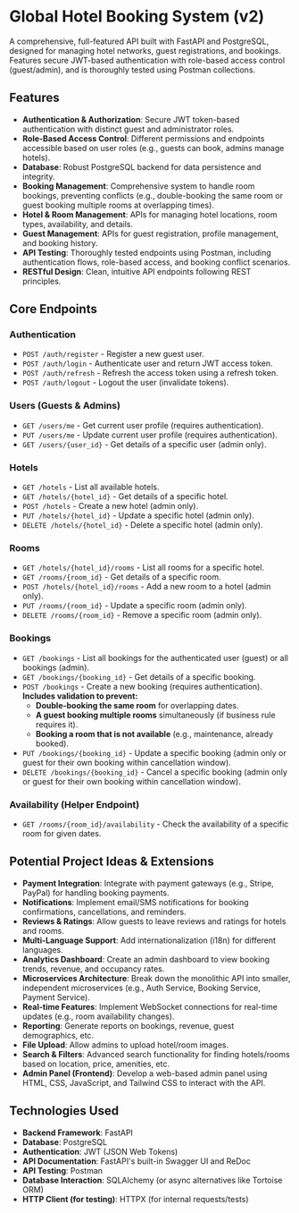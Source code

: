 # Global Hotel Booking System (v2)

A comprehensive, full-featured API built with FastAPI and PostgreSQL, designed for managing hotel networks, guest registrations, and bookings. Features secure JWT-based authentication with role-based access control (guest/admin), and is thoroughly tested using Postman collections.

## Features

- **Authentication & Authorization**: Secure JWT token-based authentication with distinct guest and administrator roles.
- **Role-Based Access Control**: Different permissions and endpoints accessible based on user roles (e.g., guests can book, admins manage hotels).
- **Database**: Robust PostgreSQL backend for data persistence and integrity.
- **Booking Management**: Comprehensive system to handle room bookings, preventing conflicts (e.g., double-booking the same room or guest booking multiple rooms at overlapping times).
- **Hotel & Room Management**: APIs for managing hotel locations, room types, availability, and details.
- **Guest Management**: APIs for guest registration, profile management, and booking history.
- **API Testing**: Thoroughly tested endpoints using Postman, including authentication flows, role-based access, and booking conflict scenarios.
- **RESTful Design**: Clean, intuitive API endpoints following REST principles.

## Core Endpoints

### Authentication
- `POST /auth/register` - Register a new guest user.
- `POST /auth/login` - Authenticate user and return JWT access token.
- `POST /auth/refresh` - Refresh the access token using a refresh token.
- `POST /auth/logout` - Logout the user (invalidate tokens).

### Users (Guests & Admins)
- `GET /users/me` - Get current user profile (requires authentication).
- `PUT /users/me` - Update current user profile (requires authentication).
- `GET /users/{user_id}` - Get details of a specific user (admin only).

### Hotels
- `GET /hotels` - List all available hotels.
- `GET /hotels/{hotel_id}` - Get details of a specific hotel.
- `POST /hotels` - Create a new hotel (admin only).
- `PUT /hotels/{hotel_id}` - Update a specific hotel (admin only).
- `DELETE /hotels/{hotel_id}` - Delete a specific hotel (admin only).

### Rooms
- `GET /hotels/{hotel_id}/rooms` - List all rooms for a specific hotel.
- `GET /rooms/{room_id}` - Get details of a specific room.
- `POST /hotels/{hotel_id}/rooms` - Add a new room to a hotel (admin only).
- `PUT /rooms/{room_id}` - Update a specific room (admin only).
- `DELETE /rooms/{room_id}` - Remove a specific room (admin only).

### Bookings
- `GET /bookings` - List all bookings for the authenticated user (guest) or all bookings (admin).
- `GET /bookings/{booking_id}` - Get details of a specific booking.
- `POST /bookings` - Create a new booking (requires authentication). **Includes validation to prevent:**
    - **Double-booking the same room** for overlapping dates.
    - **A guest booking multiple rooms** simultaneously (if business rule requires it).
    - **Booking a room that is not available** (e.g., maintenance, already booked).
- `PUT /bookings/{booking_id}` - Update a specific booking (admin only or guest for their own booking within cancellation window).
- `DELETE /bookings/{booking_id}` - Cancel a specific booking (admin only or guest for their own booking within cancellation window).

### Availability (Helper Endpoint)
- `GET /rooms/{room_id}/availability` - Check the availability of a specific room for given dates.

## Potential Project Ideas & Extensions

- **Payment Integration**: Integrate with payment gateways (e.g., Stripe, PayPal) for handling booking payments.
- **Notifications**: Implement email/SMS notifications for booking confirmations, cancellations, and reminders.
- **Reviews & Ratings**: Allow guests to leave reviews and ratings for hotels and rooms.
- **Multi-Language Support**: Add internationalization (i18n) for different languages.
- **Analytics Dashboard**: Create an admin dashboard to view booking trends, revenue, and occupancy rates.
- **Microservices Architecture**: Break down the monolithic API into smaller, independent microservices (e.g., Auth Service, Booking Service, Payment Service).
- **Real-time Features**: Implement WebSocket connections for real-time updates (e.g., room availability changes).
- **Reporting**: Generate reports on bookings, revenue, guest demographics, etc.
- **File Upload**: Allow admins to upload hotel/room images.
- **Search & Filters**: Advanced search functionality for finding hotels/rooms based on location, price, amenities, etc.
- **Admin Panel (Frontend)**: Develop a web-based admin panel using HTML, CSS, JavaScript, and Tailwind CSS to interact with the API.

## Technologies Used

- **Backend Framework**: FastAPI
- **Database**: PostgreSQL
- **Authentication**: JWT (JSON Web Tokens)
- **API Documentation**: FastAPI's built-in Swagger UI and ReDoc
- **API Testing**: Postman
- **Database Interaction**: SQLAlchemy (or async alternatives like Tortoise ORM)
- **HTTP Client (for testing)**: HTTPX (for internal requests/tests)
